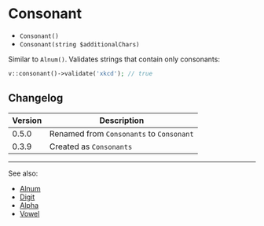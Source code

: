 # Consonant

- `Consonant()`
- `Consonant(string $additionalChars)`

Similar to `Alnum()`. Validates strings that contain only consonants:

```php
v::consonant()->validate('xkcd'); // true
```

## Changelog

Version | Description
--------|-------------
  0.5.0 | Renamed from `Consonants` to `Consonant`
  0.3.9 | Created as `Consonants`

***
See also:

  * [Alnum](Alnum.md)
  * [Digit](Digit.md)
  * [Alpha](Alpha.md)
  * [Vowel](Vowel.md)
